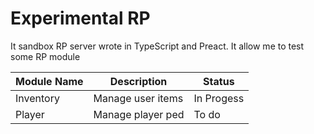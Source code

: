 # Experimental RP

It sandbox RP server wrote in TypeScript and Preact. It allow me to test some RP module

| Module Name | Description       | Status     |
| ----------- | ----------------- | ---------- |
| Inventory   | Manage user items | In Progess |
| Player      | Manage player ped | To do      |
